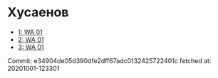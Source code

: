 # Хусаенов
- [1: WA 01](1.md)
- [2: WA 01](2.md)
- [3: WA 01](3.md)

Commit: e34904de05d390dfe2dff67adc0132425722401c
 fetched at: 20201001-123301
